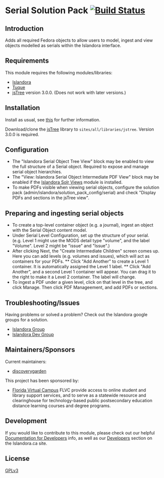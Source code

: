 # Serial Solution Pack [![Build Status](https://travis-ci.org/discoverygarden/islandora_solution_pack_serial.png?branch=7.x)](https://travis-ci.org/discoverygarden/islandora_solution_pack_serial)

## Introduction

Adds all required Fedora objects to allow users to model, ingest and view objects modelled as serials within the Islandora interface.

## Requirements

This module requires the following modules/libraries:

* [Islandora](https://github.com/islandora/islandora)
* [Tuque](https://github.com/islandora/tuque)
* [jsTree](https://github.com/vakata/jstree) version 3.0.0. (Does not work with later versions.)

## Installation

Install as usual, see [this](https://drupal.org/documentation/install/modules-themes/modules-7) for further information.

Download/clone the [jsTree](https://github.com/vakata/jstree) library to `sites/all/libraries/jstree`. Version 3.0.0 is required.

## Configuration

* The "Islandora Serial Object Tree View" block may be enabled to view the full structure of a Serial object. Required to expose and manage serial object hierarchies.
* The "View: Islandora Serial Object Intermediate PDF View" block may be enabled if the [Islandora Solr Views](https://github.com/Islandora/islandora_solr_views) module is installed.
* To make PDFs visible when viewing serial objects, configure the solution pack (admin/islandora/solution_pack_config/serial) and check "Display PDFs and sections in the jsTree view".

## Preparing and ingesting serial objects

* To create a top-level container object (e.g. a journal), ingest an object with the Serial Object content model.
* Under Serial Level Configuration, set up the structure of your serial. (e.g. Level 1 might use the MODS detail type "volume", and the label "Volume". Level 2 might be "issue" and "Issue".)
* After clicking Next, the "Create Intermediate Children" screen comes up. Here you can add levels (e.g. volumes and issues), which will act as containers for your PDFs. 
** Click "Add Another" to create a Level 1 container. It is automatically assigned the Level 1 label. 
** Click "Add Another", and a second Level 1 container will appear. You can drag it to the right to make it a Level 2 container. The label will change.
* To ingest a PDF under a given level, click on that level in the tree, and click Manage. Then click PDF Manageement, and add PDFs or sections.

## Troubleshooting/Issues

Having problems or solved a problem? Check out the Islandora google groups for a solution.

* [Islandora Group](https://groups.google.com/forum/?hl=en&fromgroups#!forum/islandora)
* [Islandora Dev Group](https://groups.google.com/forum/?hl=en&fromgroups#!forum/islandora-dev)


## Maintainers/Sponsors
Current maintainers:

* [discoverygarden](https://github.com/discoverygarden)

This project has been sponsored by:

* [Florida Virtual Campus](www.flvc.org)
FLVC provide access to online student and library support services, and to serve as a statewide resource and clearinghouse for technology-based public postsecondary education distance learning courses and degree programs.

## Development

If you would like to contribute to this module, please check out our helpful [Documentation for Developers](https://github.com/Islandora/islandora/wiki#wiki-documentation-for-developers) info, as well as our [Developers](http://islandora.ca/developers) section on the Islandora.ca site.

## License

[GPLv3](http://www.gnu.org/licenses/gpl-3.0.txt)
